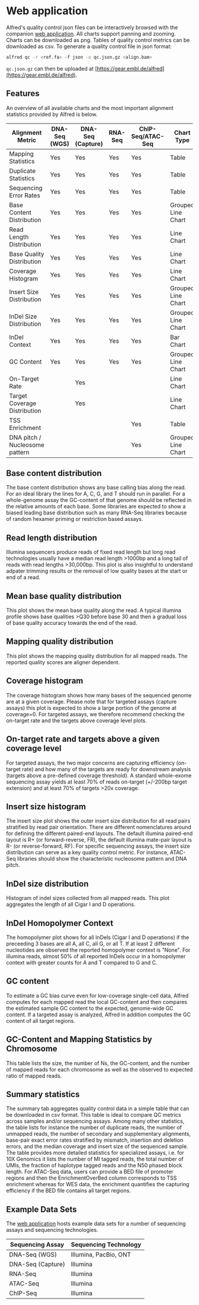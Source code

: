 # Web application

Alfred's quality control json files can be interactively browsed with the companion [web application](https://gear.embl.de/alfred). All charts support panning and zooming. Charts can be downloaded as png. Tables of quality control metrics can be downloaded as csv. To generate a quality control file in json format:

```bash
alfred qc -r <ref.fa> -f json -o qc.json.gz <align.bam>
```

`qc.json.gz` can then be uploaded at [https://gear.embl.de/alfred](https://gear.embl.de/alfred).



## Features

An overview of all available charts and the most important alignment statistics provided by Alfred is below.


| Alignment Metric               | DNA-Seq (WGS)  | DNA-Seq (Capture)  | RNA-Seq  |  ChIP-Seq/ATAC-Seq | Chart Type |
|--------------------------------|----------------|--------------------|----------|--------------------|------------|
| Mapping Statistics             | Yes | Yes  | Yes | Yes  | Table|
| Duplicate Statistics           | Yes | Yes  | Yes | Yes  | Table|
| Sequencing Error Rates         | Yes | Yes  | Yes | Yes  | Table|
| Base Content Distribution      | Yes | Yes  | Yes | Yes  | Grouped Line Chart|
| Read Length Distribution       | Yes | Yes  | Yes | Yes  | Line Chart|
| Base Quality Distribution      | Yes | Yes  | Yes | Yes  | Line Chart|
| Coverage Histogram             | Yes | Yes  | Yes | Yes  | Line Chart|
| Insert Size Distribution       | Yes | Yes  | Yes | Yes  | Grouped Line Chart|
| InDel Size Distribution        | Yes | Yes  | Yes | Yes  | Grouped Line Chart|
| InDel Context                  | Yes | Yes  | Yes | Yes  | Bar Chart|
| GC Content                     | Yes | Yes  | Yes | Yes  | Grouped Line Chart|
| On-Target Rate                 |     | Yes  |     |      | Line Chart|
| Target Coverage Distribution   |     | Yes  |     |      | Line Chart|
| TSS Enrichment                 |     |      |     | Yes  | Table|
| DNA pitch / Nucleosome pattern |     |      |     | Yes  | Grouped Line Chart|


## Base content distribution

The base content distribution shows any base calling bias along the read. For an ideal library the lines for A, C, G, and T should run in parallel. For a whole-genome assay the GC-content of that genome should be reflected in the relative amounts of each base. Some libraries are expected to show a biased leading base distribution such as many RNA-Seq libraries because of random hexamer priming or restriction based assays.

## Read length distribution

Illumina sequencers produce reads of fixed read length but long read technologies usually have a median read length >1000bp and a long tail of reads with read lengths >30,000bp. This plot is also insightful to understand adpater trimming results or the removal of low quality bases at the start or end of a read.

## Mean base quality distribution

This plot shows the mean base quality along the read. A typical illumina profile shows base qualities >Q30 before base 30 and then a gradual loss of base quality accuracy towards the end of the read.

## Mapping quality distribution

This plot shows the mapping quality distribution for all mapped reads. The reported quality scores are aligner dependent.

## Coverage histogram

The coverage histogram shows how many bases of the sequenced genome are at a given coverage. Please note that for targeted assays (capture assays) this plot is expected to show a large portion of the genome at coverage=0. For targeted assays, we therefore recommend checking the on-target rate and the targets above coverage level plots.

## On-target rate and targets above a given coverage level

For targeted assays, the two major concerns are capturing efficiency (on-target rate) and how many of the targets are ready for downstream analysis (targets above a pre-defined coverage threshold). A standard whole-exome sequencing assay yields at least 70% of reads on-target (+/-200bp target extension) and at least 70% of targets >20x coverage.

## Insert size histogram

The insert size plot shows the outer insert size distribution for all read pairs stratified by read pair orientation. There are different nomenclatures around for defining the different paired-end layouts. The default illumina paired-end layout is R+ (or forward-reverse, FR), the default illumina mate-pair layout is R- (or reverse-forward, RF). For specific sequencing assays, the insert size distribution can serve as a key quality control metric. For instance, ATAC-Seq libraries should show the characteristic nucleosome pattern and DNA pitch.

## InDel size distribution

Histogram of indel sizes collected from all mapped reads. This plot aggregates the length of all Cigar I and D operations.

## InDel Homopolymer Context

The homopolymer plot shows for all InDels (Cigar I and D operations) if the preceeding 3 bases are all A, all C, all G, or all T. If at least 2 different nucleotides are observed the reported homopolymer context is "None". For illumina reads, almost 50% of all reported InDels occur in a homopolymer context with greater counts for A and T compared to G and C.

## GC content

To estimate a GC bias curve even for low-coverage single-cell data, Alfred computes for each mapped read the local GC-content and then compares the estimated sample GC content to the expected, genome-wide GC content. If a targeted assay is analyzed, Alfred in addition computes the GC content of all target regions. 


## GC-Content and Mapping Statistics by Chromosome

This table lists the size, the number of Ns, the GC-content, and the number of mapped reads for each chromosome as well as the observed to expected ratio of mapped reads.

## Summary statistics

The summary tab aggregates quality control data in a simple table that can be downloaded in csv format. This table is ideal to compare QC metrics across samples and/or sequencing assays. Among many other statistics, the table lists for instance the number of duplicate reads, the number of unmapped reads, the number of secondary and supplementary alignments, base-pair exact error rates stratified by mismatch, insertion and deletion errors, and the median coverage and insert size of the sequenced sample. The table provides more detailed statistics for specialized assays, i.e. for 10X Genomics it lists the number of MI tagged reads, the total number of UMIs, the fraction of haplotype tagged reads and the N50 phased block length. For ATAC-Seq data, users can provide a BED file of promoter regions and then the EnrichmentOverBed column corresponds to TSS enrichment whereas for WES data, the enrichment quantifies the capturing efficiency if the BED file contains all target regions.

## Example Data Sets

The [web application](https://gear.embl.de/alfred) hosts example data sets for a number of sequencing assays and sequencing technologies.

| Sequencing Assay   | Sequencing Technology |
|--------------------|-----------------------|
| DNA-Seq (WGS)      | Illumina, PacBio, ONT |
| DNA-Seq (Capture)  | Illumina              |
| RNA-Seq            | Illumina              |
| ATAC-Seq           | Illumina              |
| ChIP-Seq           | Illumina              |
